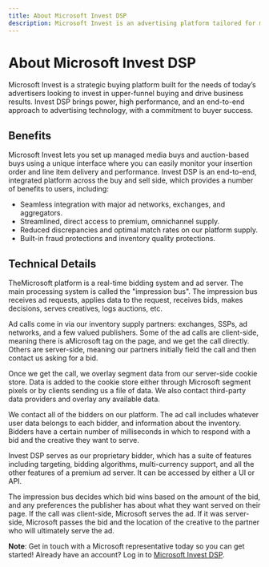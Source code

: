 ```yaml
---
title: About Microsoft Invest DSP
description: Microsoft Invest is an advertising platform tailored for modern advertisers, offering Invest DSP for effective upper-funnel buying. It provides seamless integration, direct access to premium supply, reduced discrepancies, and built-in fraud protection. The platform employs real-time bidding, data overlays, and a proprietary bidder for optimized ad serving.
---
```

# About Microsoft Invest DSP

Microsoft Invest is a strategic buying platform
built for the needs of today’s advertisers looking to invest in
upper-funnel buying and drive business results. Invest
DSP brings power, high performance, and an end-to-end approach to
advertising technology, with a commitment to buyer success.



## Benefits

Microsoft Invest lets you set up managed media buys
and auction-based buys using a unique interface where you can easily
monitor your insertion order and line item delivery and performance.
Invest DSP is an end-to-end, integrated platform
across the buy and sell side, which provides a number of benefits to
users, including:

- Seamless integration with major ad networks, exchanges, and
  aggregators.
- Streamlined, direct access to premium, omnichannel supply.
- Reduced discrepancies and optimal match rates on our platform supply.
- Built-in fraud protections and inventory quality protections.





## Technical Details

TheMicrosoft platform is a real-time bidding system
and ad server. The main processing system is called the "impression
bus". The impression bus receives ad requests, applies data to the
request, receives bids, makes decisions, serves creatives, logs
auctions, etc.

Ad calls come in via our inventory supply partners: exchanges, SSPs, ad
networks, and a few valued publishers. Some of the ad calls are
client-side, meaning there is aMicrosoft tag on the
page, and we get the call directly. Others are server-side, meaning our
partners initially field the call and then contact us asking for a bid.

Once we get the call, we overlay segment data from our server-side
cookie store. Data is added to the cookie store either through
Microsoft segment pixels or by clients sending us a
file of data. We also contact third-party data providers and overlay any
available data.

We contact all of the bidders on our platform. The ad call includes
whatever user data belongs to each bidder, and information about the
inventory. Bidders have a certain number of milliseconds in which to
respond with a bid and the creative they want to serve.

Invest DSP serves as our proprietary bidder,
which has a suite of features including targeting, bidding algorithms,
multi-currency support, and all the other features of a premium ad
server. It can be accessed by either a UI or API.

The impression bus decides which bid wins based on the amount of the
bid, and any preferences the publisher has about what they want served
on their page. If the call was client-side,
Microsoft serves the ad. If it was server-side,
Microsoft passes the bid and the location of the
creative to the partner who will ultimately serve the ad.





**Note**: Get in touch with a Microsoft
representative today so you can get started! Already have an account? Log in to [Microsoft Invest DSP](https://invest.xandr.com/login).
















